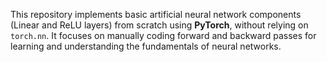 This repository implements basic artificial neural network components (Linear and ReLU layers) from scratch using **PyTorch**, without relying on `torch.nn`. It focuses on manually coding forward and backward passes for learning and understanding the fundamentals of neural networks.
